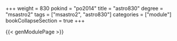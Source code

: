 +++
weight = 830
pokind = "po2014"
title = "astro830"
degree = "msastro2"
tags = ["msastro2", "astro830"]
categories = ["module"]
bookCollapseSection = true
+++

{{< genModulePage >}}
